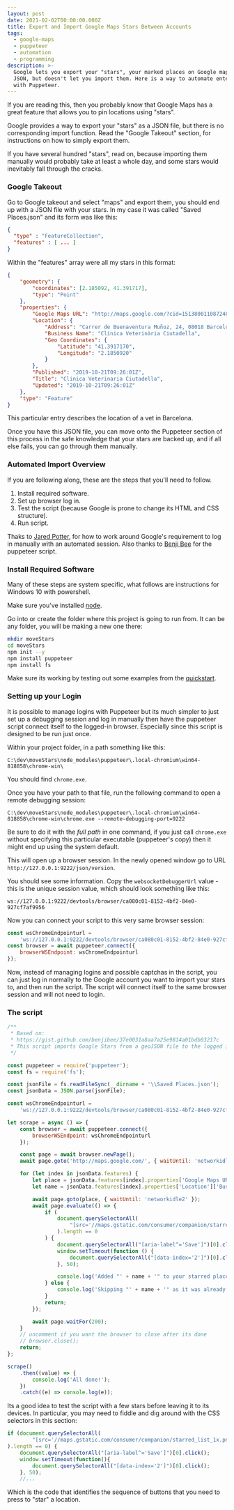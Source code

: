 ```yaml
---
layout: post
date: 2021-02-02T00:00:00.000Z
title: Export and Import Google Maps Stars Between Accounts
tags:
  - google-maps
  - puppeteer
  - automation
  - programming
description: >-
  Google lets you export your "stars", your marked places on Google maps, as
  JSON, but doesn't let you import them. Here is a way to automate entering them
  with Puppeteer.
---
```


If you are reading this, then you probably know that Google Maps has a great feature that allows you to pin locations using "stars".

Google provides a way to export your "stars" as a JSON file, but there is no corresponding import function. Read the "Google Takeout" section, for instructions on how to simply export them.

If you have several hundred "stars", read on, because importing them manually would probably take at least a whole day, and some stars would inevitably fall through the cracks.

### Google Takeout

Go to Google takeout and select "maps" and export them, you should end up with a JSON file with your stars. In my case it was called "Saved Places.json" and its form was like this:

```json
{
  "type" : "FeatureCollection",
  "features" : [ ... ]
}
```

Within the "features" array were all my stars in this format:

```json
{
	"geometry": {
		"coordinates": [2.185092, 41.391717],
		"type": "Point"
	},
	"properties": {
		"Google Maps URL": "http://maps.google.com/?cid=15138001108724662971",
		"Location": {
			"Address": "Carrer de Buenaventura Muñoz, 24, 08018 Barcelona, Spain",
			"Business Name": "Clínica Veterinària Ciutadella",
			"Geo Coordinates": {
				"Latitude": "41.3917170",
				"Longitude": "2.1850920"
			}
		},
		"Published": "2019-10-21T09:26:01Z",
		"Title": "Clinica Veterinaria Ciutadella",
		"Updated": "2019-10-21T09:26:01Z"
	},
	"type": "Feature"
}
```

This particular entry describes the location of a vet in Barcelona.

Once you have this JSON file, you can move onto the Puppeteer section of this process in the safe knowledge that your stars are backed up, and if all else fails, you can go through them manually.

### Automated Import Overview

If you are following along, these are the steps that you'll need to follow.

1. Install required software.
1. Set up browser log in.
1. Test the script (because Google is prone to change its HTML and CSS structure).
1. Run script.

Thaks to [Jared Potter](https://medium.com/@jaredpotter1/connecting-puppeteer-to-existing-chrome-window-8a10828149e0), for how to work around Google's requirement to log in manually with an automated session. Also thanks to [Benji Bee](https://gist.github.com/benjibee/37e0031a8aa7a25e9814a01bdb03217c) for the puppeteer script.

### Install Required Software

Many of these steps are system specific, what follows are instructions for Windows 10 with powershell.

Make sure you've installed [node](<[https://nodejs.org/en/](https://nodejs.org/en/)>).

Go into or create the folder where this project is going to run from. It can be any folder, you will be making a new one there:

```bash
mkdir moveStars
cd moveStars
npm init --y
npm install puppeteer
npm install fs
```

Make sure its working by testing out some examples from the [quickstart](https://developers.google.com/web/tools/puppeteer/get-started).

### Setting up your Login

It is possible to manage logins with Puppeteer but its much simpler to just set up a debugging session and log in manually then have the puppeteer script connect itself to the logged-in browser. Especially since this script is designed to be run just once.

Within your project folder, in a path something like this:

```text
C:\dev\moveStars\node_modules\puppeteer\.local-chromium\win64-818858\chrome-win\
```

You should find `chrome.exe`.

Once you have your path to that file, run the following command to open a remote debugging session:

```text
C:\dev\moveStars\node_modules\puppeteer\.local-chromium\win64-818858\chrome-win\chrome.exe --remote-debugging-port=9222
```

Be sure to do it with the _full path_ in one command, if you just call `chrome.exe` without specifying this particular executable (puppeteer's copy) then it might end up using the system default.

This will open up a browser session. In the newly opened window go to URL `http://127.0.0.1:9222/json/version`.

You should see some information. Copy the `websocketDebuggerUrl` value - this is the unique session value, which should look something like this:

```text
ws://127.0.0.1:9222/devtools/browser/ca080c01-8152-4bf2-84e0-927cf7af9956
```

Now you can connect your script to this very same browser session:

```javascript
const wsChromeEndpointurl =
	'ws://127.0.0.1:9222/devtools/browser/ca080c01-8152-4bf2-84e0-927cf7af9956';
const browser = await puppeteer.connect({
	browserWSEndpoint: wsChromeEndpointurl
});
```

Now, instead of managing logins and possible captchas in the script, you can just log in normally to the Google account you want to import your stars to, and then run the script. The script will connect itself to the same browser session and will not need to login.

### The script

```javascript
/**
 * Based on:
 * https://gist.github.com/benjibee/37e0031a8aa7a25e9814a01bdb03217c
 * This script imports Google Stars from a geoJSON file to the logged in account.
 */

const puppeteer = require('puppeteer');
const fs = require('fs');

const jsonFile = fs.readFileSync(__dirname + '\\Saved Places.json');
const jsonData = JSON.parse(jsonFile);

const wsChromeEndpointurl =
	'ws://127.0.0.1:9222/devtools/browser/ca080c01-8152-4bf2-84e0-927cf7af9956';

let scrape = async () => {
	const browser = await puppeteer.connect({
		browserWSEndpoint: wsChromeEndpointurl
	});

	const page = await browser.newPage();
	await page.goto('http://maps.google.com/', { waitUntil: 'networkidle2' });

	for (let index in jsonData.features) {
		let place = jsonData.features[index].properties['Google Maps URL'];
		let name = jsonData.features[index].properties['Location']['Business Name'];

		await page.goto(place, { waitUntil: 'networkidle2' });
		await page.evaluate(() => {
			if (
				document.querySelectorAll(
					"[src='//maps.gstatic.com/consumer/companion/starred_list_1x.png']"
				).length == 0
			) {
				document.querySelectorAll("[aria-label^='Save']")[0].click();
				window.setTimeout(function () {
					document.querySelectorAll("[data-index='2']")[0].click();
				}, 50);

				console.log('Added "' + name + '" to your starred places!');
			} else {
				console.log('Skipping "' + name + '" as it was already starred…');
			}
			return;
		});

		await page.waitFor(200);
	}
	// uncomment if you want the browser to close after its done
	// browser.close();
	return;
};

scrape()
	.then((value) => {
		console.log('All done!');
	})
	.catch((e) => console.log(e));
```

Its a good idea to test the script with a few stars before leaving it to its devices. In particular, you may need to fiddle and dig around with the CSS selectors in this section:

```js
if (document.querySelectorAll(
        "[src='//maps.gstatic.com/consumer/companion/starred_list_1x.png']"
).length == 0) {
    document.querySelectorAll("[aria-label^='Save']")[0].click();
    window.setTimeout(function(){
        document.querySelectorAll("[data-index='2']")[0].click();
    }, 50);
    //...
```

Which is the code that identifies the sequence of buttons that you need to press to "star" a location.
